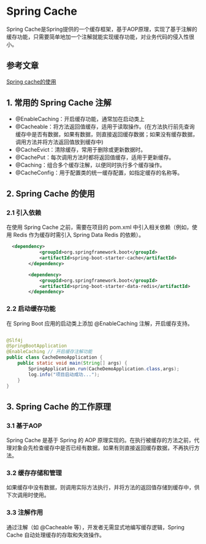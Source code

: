 # Spring Cache



Spring Cache是Spring提供的一个缓存框架，基于AOP原理，实现了基于注解的缓存功能，只需要简单地加一个注解就能实现缓存功能，对业务代码的侵入性很小。

## 参考文章

[Spring cache的使用](https://blog.csdn.net/qq_46637011/article/details/142032536)


## 1. 常用的 Spring Cache 注解

- @EnableCaching：开启缓存功能，通常加在启动类上
- @Cacheable：将方法返回值缓存，适用于读取操作。(在方法执行前先查询缓存中是否有数据，如果有数据，则直接返回缓存数据；如果没有缓存数据，调用方法并将方法返回值放到缓存中)
- @CacheEvict：清除缓存，常用于删除或更新数据时。
- @CachePut：每次调用方法时都将返回值缓存，适用于更新缓存。
- @Caching：组合多个缓存注解，以便同时执行多个缓存操作。
- @CacheConfig：用于配置类的统一缓存配置，如指定缓存的名称等。


## 2. Spring Cache 的使用

### 2.1 引入依赖

在使用 Spring Cache 之前，需要在项目的 pom.xml 中引入相关依赖（例如，使用 Redis 作为缓存时需引入 Spring Data Redis 的依赖）。

```xml
  <dependency>
            <groupId>org.springframework.boot</groupId>
            <artifactId>spring-boot-starter-cache</artifactId>
        </dependency>

        <dependency>
            <groupId>org.springframework.boot</groupId>
            <artifactId>spring-boot-starter-data-redis</artifactId>
        </dependency>
```


### 2.2 启动缓存功能

在 Spring Boot 应用的启动类上添加 @EnableCaching 注解，开启缓存支持。

```java

@Slf4j
@SpringBootApplication
@EnableCaching // 开启缓存注解功能
public class CacheDemoApplication {
    public static void main(String[] args) {
        SpringApplication.run(CacheDemoApplication.class,args);
        log.info("项目启动成功...");
    }
}


```

## 3. Spring Cache 的工作原理

### 3.1 基于AOP

Spring Cache 是基于 Spring 的 AOP 原理实现的。在执行被缓存的方法之前，代理对象会先检查缓存中是否已经有数据，如果有则直接返回缓存数据，不再执行方法。

### 3.2 缓存存储和管理

如果缓存中没有数据，则调用实际方法执行，并将方法的返回值存储到缓存中，供下次调用时使用。

### 3.3 注解作用

通过注解（如 @Cacheable 等），开发者无需显式地编写缓存逻辑，Spring Cache 自动处理缓存的存取和失效操作。

